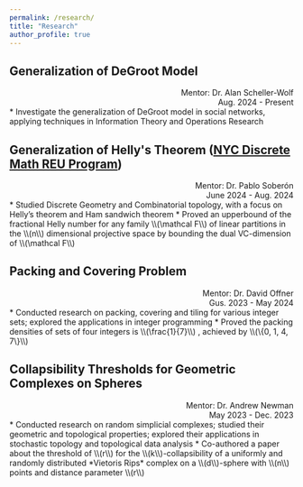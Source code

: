 ```yaml
---
permalink: /research/
title: "Research"
author_profile: true
---
```


## Generalization of DeGroot Model
<div style="text-align: right"> Mentor: Dr. Alan Scheller-Wolf </div>
<div style="text-align: right"> Aug. 2024 - Present </div>
* Investigate the generalization of DeGroot model in social networks, applying techniques in Information Theory and Operations Research

## Generalization of Helly's Theorem ([NYC Discrete Math REU Program](https://geometrynyc.wixsite.com/home/combinatorics-reu))
<div style="text-align: right"> Mentor: Dr. Pablo Soberón </div>
<div style="text-align: right"> June 2024 - Aug. 2024 </div>
* Studied Discrete Geometry and Combinatorial topology, with a focus on Helly’s theorem and Ham sandwich theorem
* Proved an upperbound of the fractional Helly number for any family \\(\mathcal F\\) of linear partitions in the \\(n\\)
  dimensional projective space by bounding the dual VC-dimension of \\(\mathcal F\\)


## Packing and Covering Problem
<div style="text-align: right"> Mentor: Dr. David Offner </div>
<div style="text-align: right"> Gus. 2023 - May 2024 </div>
* Conducted research on packing, covering and tiling for various integer sets; explored the applications
in integer programming
* Proved the packing densities of sets of four integers is \\(\frac{1}{7}\\) , achieved by \\(\{0, 1, 4, 7\}\\)

## Collapsibility Thresholds for Geometric Complexes on Spheres
<div style="text-align: right"> Mentor: Dr. Andrew Newman </div>
<div style="text-align: right"> May 2023 - Dec. 2023 </div>
* Conducted research on random simplicial complexes; studied their geometric and topological
properties; explored their applications in stochastic topology and topological data analysis
* Co-authored a paper about the threshold of \\(r\\) for the \\(k\\)-collapsibility of a uniformly and randomly
distributed *Vietoris Rips* complex on a \\(d\\)-sphere with \\(n\\) points and distance parameter \\(r\\)
